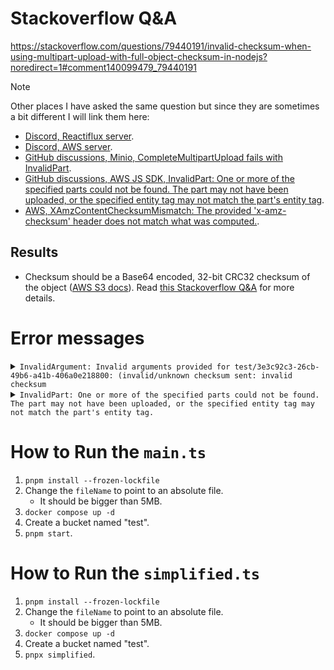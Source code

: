 # Stackoverflow Q&A

https://stackoverflow.com/questions/79440191/invalid-checksum-when-using-multipart-upload-with-full-object-checksum-in-nodejs?noredirect=1#comment140099479_79440191

> [!NOTE]
>
> Other places I have asked the same question but since they are sometimes a bit different I will link them here:
>
> - [Discord, Reactiflux server](https://discord.com/channels/102860784329052160/145170347921113088/1339859485560147999).
> - [Discord, AWS server](https://discord.com/channels/423842546947457024/1339901868087840789/1339901868087840789).
> - [GitHub discussions, Minio, CompleteMultipartUpload fails with InvalidPart](https://github.com/minio/minio/discussions/16770).
> - [GitHub discussions, AWS JS SDK, InvalidPart: One or more of the specified parts could not be found. The part may not have been uploaded, or the specified entity tag may not match the part's entity tag](https://github.com/aws/aws-sdk-js-v3/discussions/6883).
> - [AWS, XAmzContentChecksumMismatch: The provided 'x-amz-checksum' header does not match what was computed.](https://repost.aws/questions/QU5H7iryj4S3q4u5-UCsmasQ/xamzcontentchecksummismatch-the-provided-x-amz-checksum-header-does-not-match-what-was-computed).

## Results

- Checksum should be a Base64 encoded, 32-bit CRC32 checksum of the object ([AWS S3 docs](https://docs.aws.amazon.com/AWSJavaScriptSDK/v3/latest/Package/-aws-sdk-client-s3/Interface/CompleteMultipartUploadCommandInput/)). Read [this Stackoverflow Q&A](https://stackoverflow.com/a/79440513/8784518) for more details.

# Error messages

<details>
<summary>
<code>InvalidArgument: Invalid arguments provided for test/3e3c92c3-26cb-49b6-a41b-406a0e218800: (invalid/unknown checksum sent: invalid checksum</code>
</summary>

```bash
[kasir@kasir-lifebooke736 bugs]$ pnpx ts-node simplified.ts
/home/kasir/projects/bugs/node_modules/.pnpm/@smithy+smithy-client@4.1.3/node_modules/@smithy/smithy-client/dist-cjs/index.js:867
  const response = new exceptionCtor({
                   ^
InvalidArgument: Invalid arguments provided for test/3e3c92c3-26cb-49b6-a41b-406a0e218800: (invalid/unknown checksum sent: invalid checksum)
    at throwDefaultError (/home/kasir/projects/bugs/node_modules/.pnpm/@smithy+smithy-client@4.1.3/node_modules/@smithy/smithy-client/dist-cjs/index.js:867:20)
    at /home/kasir/projects/bugs/node_modules/.pnpm/@smithy+smithy-client@4.1.3/node_modules/@smithy/smithy-client/dist-cjs/index.js:876:5
    at de_CommandError (/home/kasir/projects/bugs/node_modules/.pnpm/@aws-sdk+client-s3@3.744.0_aws-crt@1.25.3/node_modules/@aws-sdk/client-s3/dist-cjs/index.js:4970:14)
    at processTicksAndRejections (node:internal/process/task_queues:105:5)
    at async /home/kasir/projects/bugs/node_modules/.pnpm/@smithy+middleware-serde@4.0.2/node_modules/@smithy/middleware-serde/dist-cjs/index.js:35:20
    at async /home/kasir/projects/bugs/node_modules/.pnpm/@aws-sdk+middleware-sdk-s3@3.744.0/node_modules/@aws-sdk/middleware-sdk-s3/dist-cjs/index.js:483:18
    at async /home/kasir/projects/bugs/node_modules/.pnpm/@smithy+middleware-retry@4.0.4/node_modules/@smithy/middleware-retry/dist-cjs/index.js:321:38
    at async /home/kasir/projects/bugs/node_modules/.pnpm/@aws-sdk+middleware-sdk-s3@3.744.0/node_modules/@aws-sdk/middleware-sdk-s3/dist-cjs/index.js:109:22
    at async /home/kasir/projects/bugs/node_modules/.pnpm/@aws-sdk+middleware-sdk-s3@3.744.0/node_modules/@aws-sdk/middleware-sdk-s3/dist-cjs/index.js:136:14
    at async /home/kasir/projects/bugs/node_modules/.pnpm/@aws-sdk+middleware-logger@3.734.0/node_modules/@aws-sdk/middleware-logger/dist-cjs/index.js:33:22 {
  '$fault': 'client',
  '$metadata': {
    httpStatusCode: 400,
    requestId: '182420C19E2100F0',
    extendedRequestId: 'dd9025bab4ad464b049177c95eb6ebf374d3b3fd1af9251148b658df7ac2e3e8',
    cfId: undefined,
    attempts: 1,
    totalRetryDelay: 0
  },
  Code: 'InvalidArgument',
  Key: '3e3c92c3-26cb-49b6-a41b-406a0e218800',
  BucketName: 'test',
  Resource: '/test/3e3c92c3-26cb-49b6-a41b-406a0e218800',
  RequestId: '182420C19E2100F0',
  HostId: 'dd9025bab4ad464b049177c95eb6ebf374d3b3fd1af9251148b658df7ac2e3e8'
}
```

</details>

<details>
<summary>
<code>InvalidPart: One or more of the specified parts could not be found.  The part may not have been uploaded, or the specified entity tag may not match the part's entity tag.</code>
</summary>

```bash
/home/kasir/projects/bugs/node_modules/.pnpm/@smithy+smithy-client@4.1.3/node_modules/@smithy/smithy-client/dist-cjs/index.js:867
  const response = new exceptionCtor({
                   ^
InvalidPart: One or more of the specified parts could not be found.  The part may not have been uploaded, or the specified entity tag may not match the part's entity tag.
    at throwDefaultError (/home/kasir/projects/bugs/node_modules/.pnpm/@smithy+smithy-client@4.1.3/node_modules/@smithy/smithy-client/dist-cjs/index.js:867:20)
    at /home/kasir/projects/bugs/node_modules/.pnpm/@smithy+smithy-client@4.1.3/node_modules/@smithy/smithy-client/dist-cjs/index.js:876:5
    at de_CommandError (/home/kasir/projects/bugs/node_modules/.pnpm/@aws-sdk+client-s3@3.744.0/node_modules/@aws-sdk/client-s3/dist-cjs/index.js:4970:14)
    at processTicksAndRejections (node:internal/process/task_queues:105:5)
    at async /home/kasir/projects/bugs/node_modules/.pnpm/@smithy+middleware-serde@4.0.2/node_modules/@smithy/middleware-serde/dist-cjs/index.js:35:20
    at async /home/kasir/projects/bugs/node_modules/.pnpm/@aws-sdk+middleware-sdk-s3@3.744.0/node_modules/@aws-sdk/middleware-sdk-s3/dist-cjs/index.js:483:18
    at async /home/kasir/projects/bugs/node_modules/.pnpm/@smithy+middleware-retry@4.0.4/node_modules/@smithy/middleware-retry/dist-cjs/index.js:321:38
    at async /home/kasir/projects/bugs/node_modules/.pnpm/@aws-sdk+middleware-sdk-s3@3.744.0/node_modules/@aws-sdk/middleware-sdk-s3/dist-cjs/index.js:109:22
    at async /home/kasir/projects/bugs/node_modules/.pnpm/@aws-sdk+middleware-sdk-s3@3.744.0/node_modules/@aws-sdk/middleware-sdk-s3/dist-cjs/index.js:136:14
    at async /home/kasir/projects/bugs/node_modules/.pnpm/@aws-sdk+middleware-logger@3.734.0/node_modules/@aws-sdk/middleware-logger/dist-cjs/index.js:33:22 {
  '$fault': 'client',
  '$metadata': {
    httpStatusCode: 400,
    requestId: '1823FF7D5AB53B0B',
    extendedRequestId: 'dd9025bab4ad464b049177c95eb6ebf374d3b3fd1af9251148b658df7ac2e3e8',
    cfId: undefined,
    attempts: 1,
    totalRetryDelay: 0
  },
  Code: 'InvalidPart',
  Key: '67aa9fb3-86a8-459f-9a63-b23c9c2a22f7',
  BucketName: 'test',
  Resource: '/test/67aa9fb3-86a8-459f-9a63-b23c9c2a22f7',
  RequestId: '1823FF7D5AB53B0B',
  HostId: 'dd9025bab4ad464b049177c95eb6ebf374d3b3fd1af9251148b658df7ac2e3e8'
}
 ELIFECYCLE  Command failed with exit code 1.
```

</details>

# How to Run the `main.ts`

1. `pnpm install --frozen-lockfile`
2. Change the `fileName` to point to an absolute file.
   - It should be bigger than 5MB.
3. `docker compose up -d`
4. Create a bucket named "test".
5. `pnpm start`.

# How to Run the `simplified.ts`

1. `pnpm install --frozen-lockfile`
2. Change the `fileName` to point to an absolute file.
   - It should be bigger than 5MB.
3. `docker compose up -d`
4. Create a bucket named "test".
5. `pnpx simplified`.
